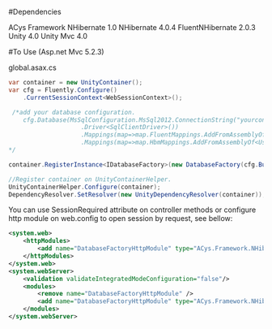 ﻿#Dependencies

ACys Framework NHibernate 1.0
NHibernate 4.0.4
FluentNHibernate 2.0.3
Unity 4.0
Unity Mvc 4.0

#To Use (Asp.net Mvc 5.2.3)

global.asax.cs

```c#
var container = new UnityContainer();
var cfg = Fluently.Configure()
	.CurrentSessionContext<WebSessionContext>();

 /*add your database configuration. 
    cfg.Database(MsSqlConfiguration.MsSql2012.ConnectionString("yourconnectionstring")
                    .Driver<SqlClientDriver>())
                    .Mappings(map=>map.FluentMappings.AddFromAssemblyOf<UserMap>())
                    .Mappings(map=>map.HbmMappings.AddFromAssemblyOf<User>());
*/

container.RegisterInstance<IDatabaseFactory>(new DatabaseFactory(cfg.BuildSessionFactory()));

//Register container on UnityContainerHelper.
UnityContainerHelper.Configure(container);
DependencyResolver.SetResolver(new UnityDependencyResolver(container));

```

You can use SessionRequired attribute on controller methods or configure http module on web.config to open session by request, see bellow:

```xml
<system.web>
	<httpModules>
		<add name="DatabaseFactoryHttpModule" type="ACys.Framework.NHibernate.Mvc.DatabaseFactoryHttpModule, ACys.Framework.NHibernate.Mvc, Version=1.0.0.0, Culture=neutral" />
	</httpModules>
</system.web>
<system.webServer>
	<validation validateIntegratedModeConfiguration="false"/>
	<modules>
		<remove name="DatabaseFactoryHttpModule" />
		<add name="DatabaseFactoryHttpModule" type="ACys.Framework.NHibernate.Mvc.DatabaseFactoryHttpModule, ACys.Framework.NHibernate.Mvc, Version=1.0.0.0, Culture=neutral" />
	</modules>
</system.webServer>
```

